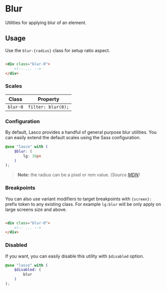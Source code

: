 # Blur

Utilities for applying blur of an element.

## Usage

Use the `blur-{radius}` class for setup ratio aspect.

```html

<div class="blur-0">
    <!-- ... -->
</div>
```

### Scales

| Class    | Property           |
|----------|--------------------|
| `blur-0` | `filter: blur(0);` |

### Configuration

By default, Lasco provides a handful of general purpose blur utilities. You can easily extend the default scales using
the Sass configuration.

```scss
@use "lasco" with (
    $blur: (
        lg: 16px
    )
);
```

> **Note:** the radius can be a pixel or rem value. _(Source [MDN](https://developer.mozilla.org/en-US/docs/Web/CSS/filter-function/blur()#examples))_

### Breakpoints

You can also use variant modifiers to target breakpoints with `{screen}:` prefix token to any existing class. For
example `lg:blur` will be only apply on large screens size and above.

```html

<div class="blur-0">
    <!-- ... -->
</div>
```

### Disabled

If you want, you can easily disable this utility with `$disabled` option.

```scss
@use "lasco" with (
    $disabled: (
        blur
    )
);
```
